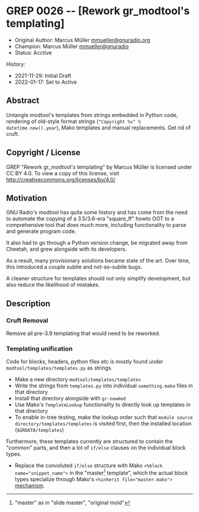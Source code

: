 # GREP 0026 -- [Rework gr_modtool's templating]

- Original Author: Marcus Müller <mmueller@gnuradio.org>
- Champion: Marcus Müller <mmueller@gnuradio>
- Status: Acctive

History:
- 2021-11-29: Initial Draft
- 2022-01-17: Set to Active

## Abstract

Untangle modtool's templates from strings embedded in Python code, rendering of
old-style format strings (`"Copyright %s" % datetime.now().year`), Mako
templates and manual replacements. Get rid of cruft.

## Copyright / License

 GREP "Rework gr_modtool's templating" by Marcus Müller is licensed under CC BY
 4.0. To view a copy of this license, visit
 http://creativecommons.org/licenses/by/4.0/
 
## Motivation

GNU Radio's modtool has quite some history and has come from the need to
automate the copying of a 3.5/3.6-era "square_ff" howto OOT to a comprehensive
tool that does much more, including functionality to parse and generate program
code.

It also had to go through a Python version change, be migrated away from
Cheetah, and grew alongside with its developers.

As a result, many provisionary solutions became state of the art. Over time,
this introduced a couple subtle and not-so-subtle bugs.

A cleaner structure for templates should not only simplify development, but also
reduce the likelihood of mistakes.

## Description

### Cruft Removal

Remove all pre-3.9 templating that would need to be reworked.

### Templating unification

Code for blocks, headers, python files etc is mostly found under
`modtool/templates/templates.py` as strings.

* Make a new directory `modtool/templates/templates`
* Write the strings from `templates.py` into individual `something.mako` files
  in that directory
* Install that directory alongside with `gr-newmod`
* Use Mako's `TemplateLookup` functionality to directly look up templates in
  that directory
* To enable in-tree testing, make the lookup order such that `module source
  directory/templates/templates` is visited first, then the installed location
  (`$GRDATA/templates`)

Furthermore, these templates currently are structured to contain the "common"
parts, and then a lot of `if/else` clauses on the individual block types.

* Replace the convoluted `if/else` structure with Mako `<%block
  name="snippet_name">` in the "master[^1] template", which the actual block
  types specialize through Mako's `<%inherit file="master.mako">`
  [mechanism](https://docs.makotemplates.org/en/latest/inheritance.html).


[^1]: "master" as in "slide master", "original mold"
